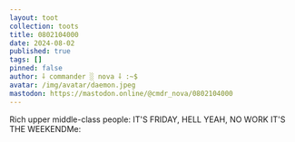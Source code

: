 ```yaml
---
layout: toot
collection: toots
title: 0802104000
date: 2024-08-02
published: true
tags: []
pinned: false
author: ⸸ commander ░ nova ⸸ :~$
avatar: /img/avatar/daemon.jpeg
mastodon: https://mastodon.online/@cmdr_nova/0802104000
---
```


Rich upper middle-class people: IT'S FRIDAY, HELL YEAH, NO WORK IT'S THE WEEKENDMe:

